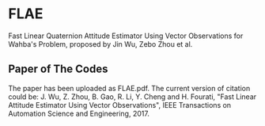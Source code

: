 # FLAE
Fast Linear Quaternion Attitude Estimator Using Vector Observations for Wahba's Problem, proposed by Jin Wu, Zebo Zhou et al.

## Paper of The Codes
The paper has been uploaded as FLAE.pdf. The current version of citation could be:
J. Wu, Z. Zhou, B. Gao, R. Li, Y. Cheng and H. Fourati, "Fast Linear Attitude Estimator Using Vector Observations", IEEE Transactions on Automation Science and Engineering, 2017.
